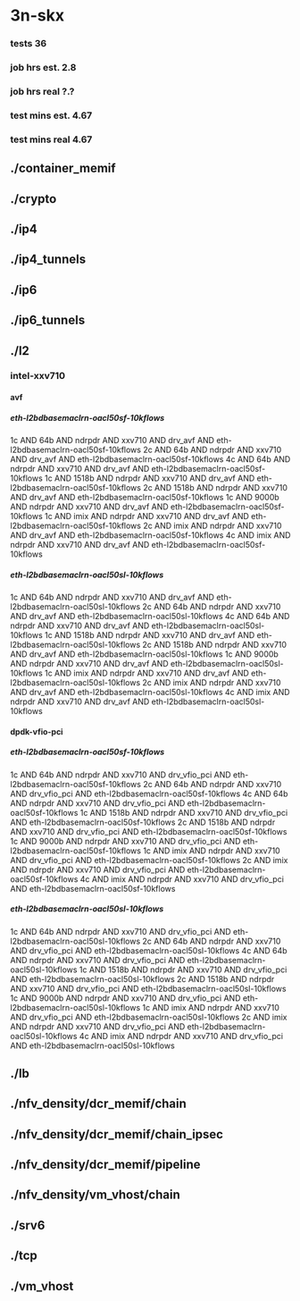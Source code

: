 # 3n-skx
### tests 36
### job hrs est. 2.8
### job hrs real ?.?
### test mins est. 4.67
### test mins real 4.67
## ./container_memif
## ./crypto
## ./ip4
## ./ip4_tunnels
## ./ip6
## ./ip6_tunnels
## ./l2
### intel-xxv710
#### avf
##### eth-l2bdbasemaclrn-oacl50sf-10kflows
1c AND 64b AND ndrpdr AND xxv710 AND drv_avf AND eth-l2bdbasemaclrn-oacl50sf-10kflows
2c AND 64b AND ndrpdr AND xxv710 AND drv_avf AND eth-l2bdbasemaclrn-oacl50sf-10kflows
4c AND 64b AND ndrpdr AND xxv710 AND drv_avf AND eth-l2bdbasemaclrn-oacl50sf-10kflows
1c AND 1518b AND ndrpdr AND xxv710 AND drv_avf AND eth-l2bdbasemaclrn-oacl50sf-10kflows
2c AND 1518b AND ndrpdr AND xxv710 AND drv_avf AND eth-l2bdbasemaclrn-oacl50sf-10kflows
1c AND 9000b AND ndrpdr AND xxv710 AND drv_avf AND eth-l2bdbasemaclrn-oacl50sf-10kflows
1c AND imix AND ndrpdr AND xxv710 AND drv_avf AND eth-l2bdbasemaclrn-oacl50sf-10kflows
2c AND imix AND ndrpdr AND xxv710 AND drv_avf AND eth-l2bdbasemaclrn-oacl50sf-10kflows
4c AND imix AND ndrpdr AND xxv710 AND drv_avf AND eth-l2bdbasemaclrn-oacl50sf-10kflows
##### eth-l2bdbasemaclrn-oacl50sl-10kflows
1c AND 64b AND ndrpdr AND xxv710 AND drv_avf AND eth-l2bdbasemaclrn-oacl50sl-10kflows
2c AND 64b AND ndrpdr AND xxv710 AND drv_avf AND eth-l2bdbasemaclrn-oacl50sl-10kflows
4c AND 64b AND ndrpdr AND xxv710 AND drv_avf AND eth-l2bdbasemaclrn-oacl50sl-10kflows
1c AND 1518b AND ndrpdr AND xxv710 AND drv_avf AND eth-l2bdbasemaclrn-oacl50sl-10kflows
2c AND 1518b AND ndrpdr AND xxv710 AND drv_avf AND eth-l2bdbasemaclrn-oacl50sl-10kflows
1c AND 9000b AND ndrpdr AND xxv710 AND drv_avf AND eth-l2bdbasemaclrn-oacl50sl-10kflows
1c AND imix AND ndrpdr AND xxv710 AND drv_avf AND eth-l2bdbasemaclrn-oacl50sl-10kflows
2c AND imix AND ndrpdr AND xxv710 AND drv_avf AND eth-l2bdbasemaclrn-oacl50sl-10kflows
4c AND imix AND ndrpdr AND xxv710 AND drv_avf AND eth-l2bdbasemaclrn-oacl50sl-10kflows
#### dpdk-vfio-pci
##### eth-l2bdbasemaclrn-oacl50sf-10kflows
1c AND 64b AND ndrpdr AND xxv710 AND drv_vfio_pci AND eth-l2bdbasemaclrn-oacl50sf-10kflows
2c AND 64b AND ndrpdr AND xxv710 AND drv_vfio_pci AND eth-l2bdbasemaclrn-oacl50sf-10kflows
4c AND 64b AND ndrpdr AND xxv710 AND drv_vfio_pci AND eth-l2bdbasemaclrn-oacl50sf-10kflows
1c AND 1518b AND ndrpdr AND xxv710 AND drv_vfio_pci AND eth-l2bdbasemaclrn-oacl50sf-10kflows
2c AND 1518b AND ndrpdr AND xxv710 AND drv_vfio_pci AND eth-l2bdbasemaclrn-oacl50sf-10kflows
1c AND 9000b AND ndrpdr AND xxv710 AND drv_vfio_pci AND eth-l2bdbasemaclrn-oacl50sf-10kflows
1c AND imix AND ndrpdr AND xxv710 AND drv_vfio_pci AND eth-l2bdbasemaclrn-oacl50sf-10kflows
2c AND imix AND ndrpdr AND xxv710 AND drv_vfio_pci AND eth-l2bdbasemaclrn-oacl50sf-10kflows
4c AND imix AND ndrpdr AND xxv710 AND drv_vfio_pci AND eth-l2bdbasemaclrn-oacl50sf-10kflows
##### eth-l2bdbasemaclrn-oacl50sl-10kflows
1c AND 64b AND ndrpdr AND xxv710 AND drv_vfio_pci AND eth-l2bdbasemaclrn-oacl50sl-10kflows
2c AND 64b AND ndrpdr AND xxv710 AND drv_vfio_pci AND eth-l2bdbasemaclrn-oacl50sl-10kflows
4c AND 64b AND ndrpdr AND xxv710 AND drv_vfio_pci AND eth-l2bdbasemaclrn-oacl50sl-10kflows
1c AND 1518b AND ndrpdr AND xxv710 AND drv_vfio_pci AND eth-l2bdbasemaclrn-oacl50sl-10kflows
2c AND 1518b AND ndrpdr AND xxv710 AND drv_vfio_pci AND eth-l2bdbasemaclrn-oacl50sl-10kflows
1c AND 9000b AND ndrpdr AND xxv710 AND drv_vfio_pci AND eth-l2bdbasemaclrn-oacl50sl-10kflows
1c AND imix AND ndrpdr AND xxv710 AND drv_vfio_pci AND eth-l2bdbasemaclrn-oacl50sl-10kflows
2c AND imix AND ndrpdr AND xxv710 AND drv_vfio_pci AND eth-l2bdbasemaclrn-oacl50sl-10kflows
4c AND imix AND ndrpdr AND xxv710 AND drv_vfio_pci AND eth-l2bdbasemaclrn-oacl50sl-10kflows
## ./lb
## ./nfv_density/dcr_memif/chain
## ./nfv_density/dcr_memif/chain_ipsec
## ./nfv_density/dcr_memif/pipeline
## ./nfv_density/vm_vhost/chain
## ./srv6
## ./tcp
## ./vm_vhost
